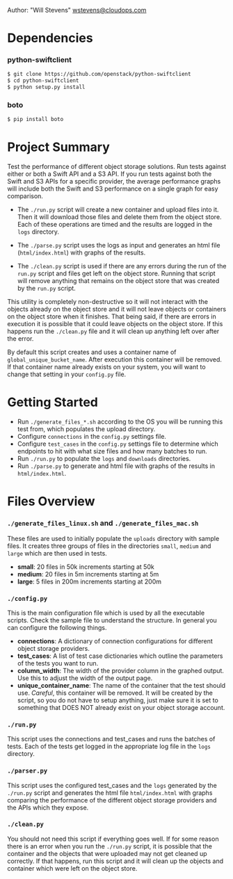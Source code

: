 Author: "Will Stevens" <wstevens@cloudops.com>

Dependencies
============

### python-swiftclient
``` bash
$ git clone https://github.com/openstack/python-swiftclient
$ cd python-swiftclient
$ python setup.py install
```

### boto
``` bash
$ pip install boto
```


Project Summary
===============

Test the performance of different object storage solutions.  Run tests against either or both a Swift API and a S3 API.  If you run tests against both the Swift and S3 APIs for a specific provider, the average performance graphs will include both the Swift and S3 performance on a single graph for easy comparison.

- The `./run.py` script will create a new container and upload files into it.  Then it will download those files and delete them from the object store.  Each of these operations are timed and the results are logged in the `logs` directory.

- The `./parse.py` script uses the logs as input and generates an html file (`html/index.html`) with graphs of the results.

- The `./clean.py` script is used if there are any errors during the run of the `run.py` script and files get left on the object store.  Running that script will remove anything that remains on the object store that was created by the `run.py` script.

This utility is completely non-destructive so it will not interact with the objects already on the object store and it will not leave objects or containers on the object store when it finishes.  That being said, if there are errors in execution it is possible that it could leave objects on the object store.  If this happens run the `./clean.py` file and it will clean up anything left over after the error.

By default this script creates and uses a container name of `global_unique_bucket_name`.  After execution this container will be removed.  If that container name already exists on your system, you will want to change that setting in your `config.py` file.


Getting Started
===============

- Run `./generate_files_*.sh` according to the OS you will be running this test from, which populates the upload directory.
- Configure `connections` in the `config.py` settings file.
- Configure `test_cases` in the `config.py` settings file to determine which endpoints to hit with what size files and how many batches to run.
- Run `./run.py` to populate the `logs` and `downloads` directories.
- Run `./parse.py` to generate and html file with graphs of the results in `html/index.html`.


Files Overview
==============

### `./generate_files_linux.sh` and `./generate_files_mac.sh`
These files are used to initially populate the `uploads` directory with sample files.  It creates three groups of files in the directories `small`, `medium` and `large` which are then used in tests.

- **small**: 20 files in 50k increments starting at 50k
- **medium**: 20 files in 5m increments starting at 5m
- **large**: 5 files in 200m increments starting at 200m


### `./config.py`
This is the main configuration file which is used by all the executable scripts.  Check the sample file to understand the structure.  In general you can configure the following things.

- **connections**: A dictionary of connection configurations for different object storage providers.
- **test_cases**: A list of test case dictionaries which outline the parameters of the tests you want to run.
- **column_width**: The width of the provider column in the graphed output.  Use this to adjust the width of the output page.
- **unique_container_name**: The name of the container that the test should use.  *Careful*, this container will be removed.  It will be created by the script, so you do not have to setup anything, just make sure it is set to something that DOES NOT already exist on your object storage account.


### `./run.py`
This script uses the connections and test_cases and runs the batches of tests.  Each of the tests get logged in the appropriate log file in the `logs` directory.


### `./parser.py`
This script uses the configured test_cases and the `logs` generated by the `./run.py` script and generates the html file `html/index.html` with graphs comparing the performance of the different object storage providers and the APIs which they expose.


### `./clean.py`
You should not need this script if everything goes well.  If for some reason there is an error when you run the `./run.py` script, it is possible that the container and the objects that were uploaded may not get cleaned up correctly.  If that happens, run this script and it will clean up the objects and container which were left on the object store.

